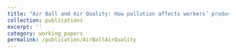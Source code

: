 ```yaml
---
title: "Air Ball and Air Quality: How pollution affects workers’ productivity in the short and long run"
collection: publications
excerpt: ''
category: working_papers
permalink: /publication/AirBallAirQuality
---
```

